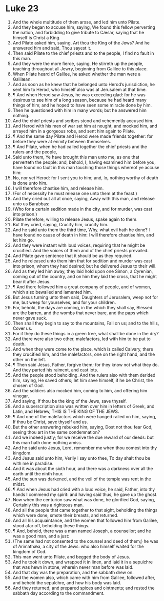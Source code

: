 ﻿# Luke 23
1. And the whole multitude of them arose, and led him unto Pilate. 
2. And they began to accuse him, saying, We found this fellow perverting the nation, and forbidding to give tribute to Cæsar, saying that he himself is Christ a King. 
3. And Pilate asked him, saying, Art thou the King of the Jews? And he answered him and said, Thou sayest it. 
4. Then said Pilate to the chief priests and to the people, I find no fault in this man. 
5. And they were the more fierce, saying, He stirreth up the people, teaching throughout all Jewry, beginning from Galilee to this place. 
6. When Pilate heard of Galilee, he asked whether the man were a Galilæan. 
7. And as soon as he knew that he belonged unto Herod’s jurisdiction, he sent him to Herod, who himself also was at Jerusalem at that time. 
8. ¶ And when Herod saw Jesus, he was exceeding glad: for he was desirous to see him of a long season, because he had heard many things of him; and he hoped to have seen some miracle done by him. 
9. Then he questioned with him in many words; but he answered him nothing. 
10. And the chief priests and scribes stood and vehemently accused him. 
11. And Herod with his men of war set him at nought, and mocked him, and arrayed him in a gorgeous robe, and sent him again to Pilate. 
12. ¶ And the same day Pilate and Herod were made friends together: for before they were at enmity between themselves. 
13. ¶ And Pilate, when he had called together the chief priests and the rulers and the people, 
14. Said unto them, Ye have brought this man unto me, as one that perverteth the people: and, behold, I, having examined him before you, have found no fault in this man touching those things whereof ye accuse him: 
15. No, nor yet Herod: for I sent you to him; and, lo, nothing worthy of death is done unto him. 
16. I will therefore chastise him, and release him. 
17. (For of necessity he must release one unto them at the feast.) 
18. And they cried out all at once, saying, Away with this man, and release unto us Barabbas: 
19. (Who for a certain sedition made in the city, and for murder, was cast into prison.) 
20. Pilate therefore, willing to release Jesus, spake again to them. 
21. But they cried, saying, Crucify him, crucify him. 
22. And he said unto them the third time, Why, what evil hath he done? I have found no cause of death in him: I will therefore chastise him, and let him go. 
23. And they were instant with loud voices, requiring that he might be crucified. And the voices of them and of the chief priests prevailed. 
24. And Pilate gave sentence that it should be as they required. 
25. And he released unto them him that for sedition and murder was cast into prison, whom they had desired; but he delivered Jesus to their will. 
26. And as they led him away, they laid hold upon one Simon, a Cyrenian, coming out of the country, and on him they laid the cross, that he might bear it after Jesus. 
27. ¶ And there followed him a great company of people, and of women, which also bewailed and lamented him. 
28. But Jesus turning unto them said, Daughters of Jerusalem, weep not for me, but weep for yourselves, and for your children. 
29. For, behold, the days are coming, in the which they shall say, Blessed are the barren, and the wombs that never bare, and the paps which never gave suck. 
30. Then shall they begin to say to the mountains, Fall on us; and to the hills, Cover us. 
31. For if they do these things in a green tree, what shall be done in the dry? 
32. And there were also two other, malefactors, led with him to be put to death. 
33. And when they were come to the place, which is called Calvary, there they crucified him, and the malefactors, one on the right hand, and the other on the left. 
34. ¶ Then said Jesus, Father, forgive them; for they know not what they do. And they parted his raiment, and cast lots. 
35. And the people stood beholding. And the rulers also with them derided him, saying, He saved others; let him save himself, if he be Christ, the chosen of God. 
36. And the soldiers also mocked him, coming to him, and offering him vinegar, 
37. And saying, If thou be the king of the Jews, save thyself. 
38. And a superscription also was written over him in letters of Greek, and Latin, and Hebrew, THIS IS THE KING OF THE JEWS. 
39. ¶ And one of the malefactors which were hanged railed on him, saying, If thou be Christ, save thyself and us. 
40. But the other answering rebuked him, saying, Dost not thou fear God, seeing thou art in the same condemnation? 
41. And we indeed justly; for we receive the due reward of our deeds: but this man hath done nothing amiss. 
42. And he said unto Jesus, Lord, remember me when thou comest into thy kingdom. 
43. And Jesus said unto him, Verily I say unto thee, To day shalt thou be with me in paradise. 
44. And it was about the sixth hour, and there was a darkness over all the earth until the ninth hour. 
45. And the sun was darkened, and the veil of the temple was rent in the midst. 
46. ¶ And when Jesus had cried with a loud voice, he said, Father, into thy hands I commend my spirit: and having said thus, he gave up the ghost. 
47. Now when the centurion saw what was done, he glorified God, saying, Certainly this was a righteous man. 
48. And all the people that came together to that sight, beholding the things which were done, smote their breasts, and returned. 
49. And all his acquaintance, and the women that followed him from Galilee, stood afar off, beholding these things. 
50. ¶ And, behold, there was a man named Joseph, a counsellor; and he was a good man, and a just: 
51. (The same had not consented to the counsel and deed of them;) he was of Arimathæa, a city of the Jews: who also himself waited for the kingdom of God. 
52. This man went unto Pilate, and begged the body of Jesus. 
53. And he took it down, and wrapped it in linen, and laid it in a sepulchre that was hewn in stone, wherein never man before was laid. 
54. And that day was the preparation, and the sabbath drew on. 
55. And the women also, which came with him from Galilee, followed after, and beheld the sepulchre, and how his body was laid. 
56. And they returned, and prepared spices and ointments; and rested the sabbath day according to the commandment. 
